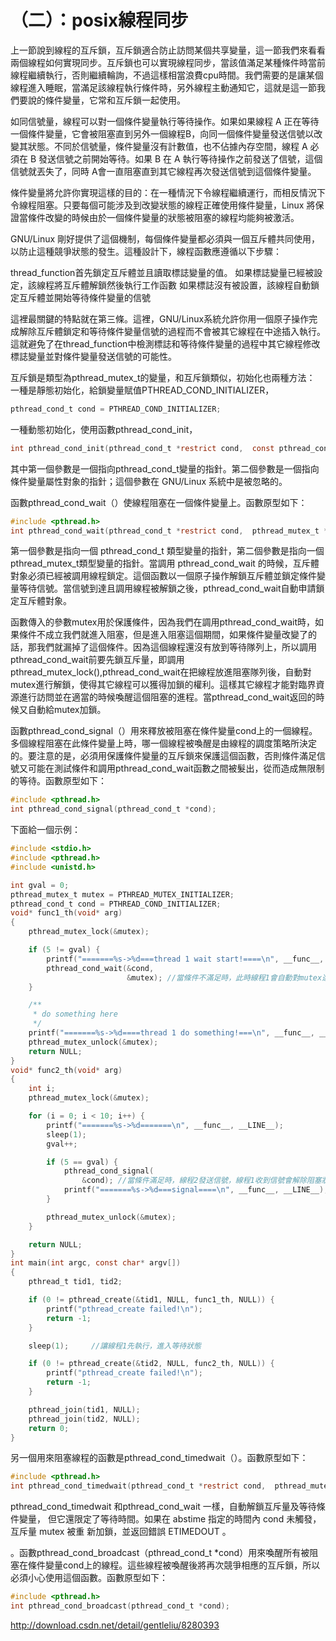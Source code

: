 # （二）：posix線程同步


上一節說到線程的互斥鎖，互斥鎖適合防止訪問某個共享變量，這一節我們來看看兩個線程如何實現同步。互斥鎖也可以實現線程同步，當該值滿足某種條件時當前線程繼續執行，否則繼續輪詢，不過這樣相當浪費cpu時間。我們需要的是讓某個線程進入睡眠，當滿足該線程執行條件時，另外線程主動通知它，這就是這一節我們要說的條件變量，它常和互斥鎖一起使用。

如同信號量，線程可以對一個條件變量執行等待操作。如果如果線程 A 正在等待一個條件變量，它會被阻塞直到另外一個線程B，向同一個條件變量發送信號以改變其狀態。不同於信號量，條件變量沒有計數值，也不佔據內存空間，線程 A 必須在 B 發送信號之前開始等待。如果 B 在 A 執行等待操作之前發送了信號，這個信號就丟失了，同時 A會一直阻塞直到其它線程再次發送信號到這個條件變量。

條件變量將允許你實現這樣的目的：在一種情況下令線程繼續運行，而相反情況下令線程阻塞。只要每個可能涉及到改變狀態的線程正確使用條件變量，Linux 將保證當條件改變的時候由於一個條件變量的狀態被阻塞的線程均能夠被激活。

GNU/Linux 剛好提供了這個機制，每個條件變量都必須與一個互斥體共同使用，以防止這種競爭狀態的發生。這種設計下，線程函數應遵循以下步驟： 

thread_function首先鎖定互斥體並且讀取標誌變量的值。 
如果標誌變量已經被設定，該線程將互斥體解鎖然後執行工作函數
如果標誌沒有被設置，該線程自動鎖定互斥體並開始等待條件變量的信號

這裡最關鍵的特點就在第三條。這裡，GNU/Linux系統允許你用一個原子操作完成解除互斥體鎖定和等待條件變量信號的過程而不會被其它線程在中途插入執行。這就避免了在thread_function中檢測標誌和等待條件變量的過程中其它線程修改標誌變量並對條件變量發送信號的可能性。

互斥鎖是類型為pthread_mutex_t的變量，和互斥鎖類似，初始化也兩種方法：
一種是靜態初始化，給鎖變量賦值PTHREAD_COND_INITIALIZER，

```c
pthread_cond_t cond = PTHREAD_COND_INITIALIZER;  
```

一種動態初始化，使用函數pthread_cond_init，

```c
int pthread_cond_init(pthread_cond_t *restrict cond,  const pthread_condattr_t *restrict attr);
```

其中第一個參數是一個指向pthread_cond_t變量的指針。第二個參數是一個指向條件變量屬性對象的指針；這個參數在 GNU/Linux 系統中是被忽略的。

函數pthread_cond_wait（）使線程阻塞在一個條件變量上。函數原型如下：

```c
#include <pthread.h>  
int pthread_cond_wait(pthread_cond_t *restrict cond,  pthread_mutex_t *restrict mutex);  
```


第一個參數是指向一個 pthread_cond_t 類型變量的指針，第二個參數是指向一個pthread_mutex_t類型變量的指針。當調用 pthread_cond_wait 的時候，互斥體對象必須已經被調用線程鎖定。這個函數以一個原子操作解鎖互斥體並鎖定條件變量等待信號。當信號到達且調用線程被解鎖之後，pthread_cond_wait自動申請鎖定互斥體對象。

函數傳入的參數mutex用於保護條件，因為我們在調用pthread_cond_wait時，如果條件不成立我們就進入阻塞，但是進入阻塞這個期間，如果條件變量改變了的話，那我們就漏掉了這個條件。因為這個線程還沒有放到等待隊列上，所以調用pthread_cond_wait前要先鎖互斥量，即調用pthread_mutex_lock(),pthread_cond_wait在把線程放進阻塞隊列後，自動對mutex進行解鎖，使得其它線程可以獲得加鎖的權利。這樣其它線程才能對臨界資源進行訪問並在適當的時候喚醒這個阻塞的進程。當pthread_cond_wait返回的時候又自動給mutex加鎖。

函數pthread_cond_signal（）用來釋放被阻塞在條件變量cond上的一個線程。多個線程阻塞在此條件變量上時，哪一個線程被喚醒是由線程的調度策略所決定的。要注意的是，必須用保護條件變量的互斥鎖來保護這個函數，否則條件滿足信號又可能在測試條件和調用pthread_cond_wait函數之間被髮出，從而造成無限制的等待。函數原型如下：


```c
#include <pthread.h>  
int pthread_cond_signal(pthread_cond_t *cond);  
```

下面給一個示例：

```c
#include <stdio.h>
#include <pthread.h>
#include <unistd.h>

int gval = 0;
pthread_mutex_t mutex = PTHREAD_MUTEX_INITIALIZER;
pthread_cond_t cond = PTHREAD_COND_INITIALIZER;
void* func1_th(void* arg)
{
    pthread_mutex_lock(&mutex);

    if (5 != gval) {
        printf("=======%s->%d===thread 1 wait start!====\n", __func__, __LINE__);
        pthread_cond_wait(&cond,
                          &mutex); //當條件不滿足時，此時線程1會自動對mutex進行解鎖，使得其它線程可以獲得加鎖的權利，當收到甦醒時會在執行加鎖操作
    }

    /**
     * do something here
     */
    printf("=======%s->%d====thread 1 do something!===\n", __func__, __LINE__);
    pthread_mutex_unlock(&mutex);
    return NULL;
}
void* func2_th(void* arg)
{
    int i;
    pthread_mutex_lock(&mutex);

    for (i = 0; i < 10; i++) {
        printf("=======%s->%d=======\n", __func__, __LINE__);
        sleep(1);
        gval++;

        if (5 == gval) {
            pthread_cond_signal(
                &cond); //當條件滿足時，線程2發送信號，線程1收到信號會解除阻塞狀態。
            printf("=======%s->%d===signal====\n", __func__, __LINE__);
        }

        pthread_mutex_unlock(&mutex);
    }

    return NULL;
}
int main(int argc, const char* argv[])
{
    pthread_t tid1, tid2;

    if (0 != pthread_create(&tid1, NULL, func1_th, NULL)) {
        printf("pthread_create failed!\n");
        return -1;
    }

    sleep(1);     //讓線程1先執行，進入等待狀態

    if (0 != pthread_create(&tid2, NULL, func2_th, NULL)) {
        printf("pthread_create failed!\n");
        return -1;
    }

    pthread_join(tid1, NULL);
    pthread_join(tid2, NULL);
    return 0;
}
```
另一個用來阻塞線程的函數是pthread_cond_timedwait（）。函數原型如下：

```c
#include <pthread.h>  
int pthread_cond_timedwait(pthread_cond_t *restrict cond,  pthread_mutex_t *restrict mutex, const struct timespec *restrict abstime);   
```

pthread_cond_timedwait 和pthread_cond_wait 一樣，自動解鎖互斥量及等待條件變量， 但它還限定了等待時間。如果在 abstime 指定的時間內 cond 未觸發，互斥量 mutex 被重 新加鎖，並返回錯誤 ETIMEDOUT 。


。函數pthread_cond_broadcast（pthread_cond_t *cond）用來喚醒所有被阻塞在條件變量cond上的線程。這些線程被喚醒後將再次競爭相應的互斥鎖，所以必須小心使用這個函數。函數原型如下：


```c
#include <pthread.h>  
int pthread_cond_broadcast(pthread_cond_t *cond);  
```

http://download.csdn.net/detail/gentleliu/8280393

